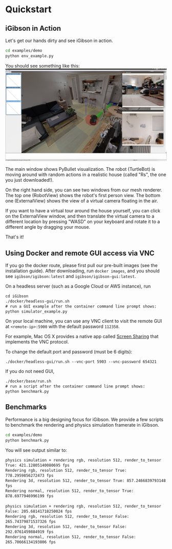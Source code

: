# Quickstart

## iGibson in Action
Let's get our hands dirty and see iGibson in action.

```bash
cd examples/demo
python env_example.py
```
You should see something like this:
![quickstart.png](images/quickstart.png)

The main window shows PyBullet visualization. The robot (TurtleBot) is moving around with random actions in a realistic house (called "Rs", the one you just downloaded!).

On the right hand side, you can see two windows from our mesh renderer. The top one (RobotView) shows the robot's first person view. The bottom one (ExternalView) shows the view of a virtual camera floating in the air.

If you want to have a virtual tour around the house yourself, you can click on the ExternalView window, and then translate the virtual camera to a different location by pressing "WASD" on your keyboard and rotate it to a different angle by dragging your mouse.

That's it!

## Using Docker and remote GUI access via VNC

If you go the docker route, please first pull our pre-built images (see the installation guide). After downloading, run `docker images`, and you should see `igibson/igibson:latest` and `igibson/igibson-gui:latest`.

On a headless server (such as a Google Cloud or AWS instance), run 
```
cd iGibson
./docker/headless-gui/run.sh
# run a GUI example after the container command line prompt shows:
python simulator_example.py
``` 

On your local machine, you can use any VNC client to visit the remote GUI at `<remote-ip>:5900` with the default password `112358`. 

For example, Mac OS X provides a native app called [Screen Sharing](https://support.apple.com/guide/mac-help/share-the-screen-of-another-mac-mh14066/mac) that implements the VNC protocol.

To change the default port and password (must be 6 digits): 

```
./docker/headless-gui/run.sh --vnc-port 5903 --vnc-password 654321 
```

If you do not need GUI, 
```
./docker/base/run.sh
# run a script after the container command line prompt shows:
python benchmark.py
```

## Benchmarks

Performance is a big designing focus for iGibson. We provide a few scripts to benchmark the rendering and physics
simulation framerate in iGibson.

```bash
cd examples/demo
python benchmark.py
```

You will see output similar to:
```
physics simulation + rendering rgb, resolution 512, render_to_tensor True: 421.12805140080695 fps
Rendering rgb, resolution 512, render_to_tensor True: 778.2959856272473 fps
Rendering 3d, resolution 512, render_to_tensor True: 857.2466839793148 fps
Rendering normal, resolution 512, render_to_tensor True: 878.6977946996199 fps

physics simulation + rendering rgb, resolution 512, render_to_tensor False: 205.68141718250024 fps
Rendering rgb, resolution 512, render_to_tensor False: 265.74379871537326 fps
Rendering 3d, resolution 512, render_to_tensor False: 292.0761459884919 fps
Rendering normal, resolution 512, render_to_tensor False: 265.70666134193806 fps

```
